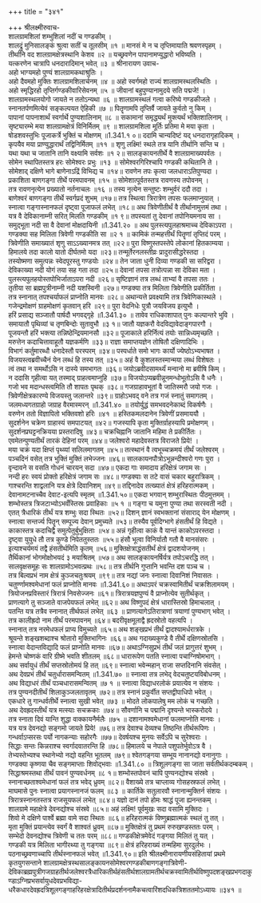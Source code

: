 +++
title = "३४१"

+++
श्रीलक्ष्मीरुवाच-  
शालग्रामशिलां शम्भुशिलां नदीं च गण्डकीम् ।  
शालद्रुं मुनिसालङ्कं श्रुत्वा सतीं च तूलसीम् ॥१ ॥
मानसं मे न च तृप्तिमायाति श्रवणस्पृहम् ।  
तीर्थानि वद शालग्रामक्षेत्रस्थानि केशव ॥२ ॥
यच्छ्रवणेन पापानामप्युद्धारो भविष्यति ।  
यत्करणेन चात्रापि धनदारादिमान् भवेत् ॥३ ॥
श्रीनारायण उवाच-  
अहो भाग्यमहो पुण्यं शालग्रामकथाश्रुतिः ।  
अहो दैवमहो मुक्तिः शालग्रामशिलार्चनम् ॥४ ॥
अहो स्वर्गमहो राज्यं शालग्रामस्थलस्थितिः ।  
अहो स्मृद्धिरहो तृप्तिर्गण्डकीवारिसेवनम् ॥५ ॥
जीवानां बहुपुण्यानामुदये सति पद्मजे! ।  
शालग्रामस्थलयोगो जायते न ततोऽन्यथा ॥६ ॥
शालग्रामस्थलं गत्वा करिष्ये गण्डकीजले ।  
स्नानतर्पणमित्येवं सङ्कल्पयत ऐहिकी ॥७ ॥
पितॄणामपि तृप्तिर्वै जायते कुर्वतो नु किम् ।  
पापानां पापनाशार्थं स्वर्गार्थे पुण्यशालिनाम् ॥८ ॥
सकामानां समृद्ध्यर्थं मुक्त्यर्थं भक्तिशालिनाम् ।  
सृष्ट्यारम्भे मया शालग्रामक्षेत्रं विनिर्मितम् ॥९ ॥
शालग्रामशिला मूर्तिः प्रतिमा मे मया कृता ।  
षोडशवस्तुभिः पूजाकर्त्रे भुक्तिं च मोक्षणम् ॥1.341.१ ०॥
ददामि चान्यदिष्टं यद् धनदारागृहादिकम् ।  
कृपयैव मया प्राण्युद्धारार्थं तद्विनिर्मितम् ॥११ ॥
शृणु लक्ष्मि! स्थले तत्र यानि तीर्थानि सन्ति च ।  
यथा यथा च जातानि तानि वक्ष्यामि सर्वशः ॥१ २॥
सालङ्कायनतीर्थे वै शालग्रामाख्यपर्वतः ।  
सोमेन स्थापितस्तत्र हरः सोमेश्वरः प्रभुः ॥१३ ॥
सोमेश्वरगिरिश्चापि गण्डकी कथितानि ते ।  
सोमेशाद् दक्षिणे भागे बाणेनाऽद्रिं विभिद्य च ॥१४॥
रावणेन तपः कृत्वा जलधाराऽतिपुण्यदा ।  
प्रकाशिता बाणगङ्गा तीर्थे परमपावनम् ॥१५ ॥
सोमेशात्पूर्वतस्तत्र रावणस्य तपोवनम् ।  
तत्र रावणनृत्येन प्रख्यातो नर्तनाचलः ॥१६ ॥
तस्य नृत्येन सन्तुष्टः शम्भुर्वरं ददौ तदा ।  
बाणेश्वरं बाणगङ्गा तीर्थे स्वर्गप्रदं शुभम् ॥१७॥
तत्र स्थित्वा त्रिरात्रेण तपसः फलमाप्नुयात् ।  
स्नात्वा गङ्गास्नानफलं दृष्ट्वा पूजाफलं लभेत् ॥१८॥
अथ त्रिवेणीतीर्थं वै तीर्थानामुत्तमं तथा ।  
यत्र वै देविकानाम्नी सरित् मिलति गण्डकीम् ॥१ ९॥
तपस्यतां तु देवानां तपोनियमनाय सा ।  
समुद्भूता नदी सा वै देवानां मोक्षदायिनी ॥1.341.२० ॥
अथ पुलस्त्यपुलहाश्रमाच्च देविकाऽपरा ।  
गण्डक्या सह मिलिता त्रिवेणी गण्डकीति सा ॥२ १ ॥
कामिकं तन्महत्तीर्थं पितॄणां तृप्तिदं परम् ।  
त्रिवेणीति समाख्यातं शृणु साऽऽख्यानमत्र तत् ॥२२॥
पुरा विष्णुस्तपस्तेपे लोकानां हितकाम्यया ।  
हिमालये तदा कालो यातो दीर्घतमो यदा ॥२३॥
तन्मूर्तेरनलस्तीव्रः प्रादुरासीद्धरेस्तदा ।  
तस्योष्मणा समुत्पन्नः स्वेदपूरस्तु गण्डयोः ॥२४॥
तेन जाता धुनी दिव्या गण्डकी सा सरिद्वरा ।  
देविकाख्या नदी योगं तया सह गता तदा ॥२५॥
देवानां तपसा तत्रोत्पन्ना सा देविका मता ।  
पुलस्त्यपुलहयोस्तपोभिर्जाताऽपरा नदी ॥२६॥
सृष्टिज्ञानं तत्र लब्धं ताभ्यां वै तपसा ततः ।  
तृतीया सा ब्रह्मपुत्रीनाम्नी नदी यशस्विनी ॥२७॥
गण्डक्या तत्र मिलिता त्रिवेणीति प्रकीर्तिता ।  
तत्र स्नानात् तपश्चर्याफलं प्राप्नोति मानवः ॥२८॥
अथान्यत्ते प्रवक्ष्यामि तत्र त्रिवेणिकास्थले ।  
गजेन्द्रमोक्षणं ग्राहमोक्षणं कृतवान् हरि ॥२९॥
पुरा वेदनिधेः पुत्रौ जयविजय इत्युभौ ।  
हरिं प्रसाद्य सञ्जातौ पार्षदौ भगवद्गृहे ॥1.341.३० ॥
तावेव राधिकाशापात् पुनः कल्पान्तरे भुवि ।  
समायातौ पृथिव्यां च तृणबिन्दोः सुतावुभौ ॥३ १॥
जातौ यज्ञकरौ वेदविद्यावेदाङ्गपारगौ ।  
पूजयन्तौ हरिं भक्त्या तन्निष्ठेन्द्रियमानसौ ॥३२॥
पूजाकाले हरिर्नित्यं तयोः सान्निध्यमृच्छति ।  
मरुत्तेन कदाचित्तावाहूतौ यज्ञकर्मणि ॥३३॥
राज्ञा समाप्तयज्ञेन तोषितौ दक्षिणादिभिः ।  
विभागं कर्तुमारब्धौ धनादेस्तौ परस्परम् ॥३४॥
पस्पर्धाते समो भागः कार्यो ज्येष्ठोऽभ्यभाषत ।  
विजयस्त्वब्रवीच्चैनं येन लब्धं हि तस्य तत् ॥३५॥
अहं वै कुशलस्तस्मान्मया लब्धं विशेषतः ।  
त्वं तथा न समर्थोऽसि न दास्ये समभागतः ॥३६॥
जयोऽब्रवीदसामर्थ्यं मन्वानो मा ब्रवीषि किम् ।  
न ददासि गृहीत्वा यत् तस्माद् ग्राहत्वमाप्नुहि ॥३७॥
विजयोऽप्यब्रवीन्नूनमन्धोभूतोऽसि वै धनैः ।  
गजो भव मदान्धस्त्वमिति तौ शापतः पृथक् ॥३८॥
गजग्राहावभूतां वै जातिस्मरौ जयो गजः ।  
त्रिवेणीक्षेत्रकारण्ये विजयस्तु जलान्तरे ॥३९॥
ग्राहोऽभवद् वने तत्र गजं स्नातुं समागतम् ।  
जलमध्यगतग्राहो जग्राह वैरमास्मरन् ॥1.341.४० ॥
तयोर्युद्धं समभवदनेकाब्दं विकर्षणैः ।  
वरुणेन ततो विज्ञापितो भक्तिवशो हरिः ॥४१ ॥
हस्तिकमलदानेन त्रिवेणीं प्रसमाययौ ।  
सुदर्शनेन चक्रेण ग्राहास्यं समपाटयत् ॥४२॥
गजस्यापि कृता मुक्तिर्ग्राहस्यापि प्रमोक्षणम् ।  
सुदर्शनप्रघट्टनक्रियया प्रस्तरादिषु ॥४३॥
चक्रचिह्नानि जातानि महिमा ते प्रकीर्तितः ।  
एवमेतन्पुण्यतीर्थं तारकं देहिनां परम् ॥४४॥
जलेश्वरो महादेवस्तत्र विराजते प्रिये! ।  
मया चक्रं यदा क्षिप्तं पृथ्व्यां सलिलमागतम् ॥४५॥
तत्स्थानं वै त्वभूच्चक्रमयं तीर्थं जलेश्वरम् ।  
पञ्चदिनं वसेत् तत्र भुक्तिं मुक्तिं लभेज्जनः ॥४६॥
सालकायनपौत्रोऽभून्नन्दीश्वरो गणः पुरा ।  
वृन्दावने स वसति गोधनं चारयन् सदा ॥४७॥
एकदा गाः समादाय हरिक्षेत्रं जगाम सः ।  
नन्दी हरः स्वयं प्रोक्तो हरिक्षेत्रं जगाम सः ॥४८॥
गण्डक्याः स तटे वासं चकार बहुरात्रिकम् ।  
गाश्चरन्ति शाद्वलानि यत्र क्षेत्रे दिवानिशम् ॥४९॥
तद्दिनादेव तत्ख्यातं क्षेत्रं हरिहरात्मकम् ।  
देवानामटनाच्चैव देवाट-इत्यपि स्मृतम् ॥1.341.५०॥
एकदा भगवान् शम्भुरास्थितः पीठमुत्तमम् ।  
शम्भोस्तत्र त्रिजटाभ्योऽभवँस्तिस्रः प्रवाहिकाः ॥५ १ ॥
गङ्गा च यमुना पुण्या तथा सरस्वती नदी ।  
एतत् त्रैधारिकं तीर्थं यत्र शम्भुः सदा स्थितः ॥५२॥
दिशन् ज्ञानं स्वभक्तानां संसाराद् येन मोक्षणम् ।  
स्नात्वा सन्तर्ज्य पितॄन् सम्पूज्य देवान् प्रमुच्यते ॥५३॥
तस्यैव पूर्वदिग्भागे हंसतीर्थं हि विद्यते ।  
काकास्तत्र कदाचिद्वै समुत्पेतुर्बुभुक्षिताः ॥५४॥
अन्नं गृहीत्वा काकं वै यान्तं काकोऽपरस्तदा ।  
दृष्ट्वा युयुधे तौ तत्र कुण्डे निपेततुस्ततः ॥५५॥
हंसौ भूत्वा विनिर्यातौ गतौ वै मानसंसरः ।  
इत्याश्चर्यमयं तद्वै हंसतीर्थमिति कृतम् ॥५६॥
मुक्तिक्षेत्राद्धंसतीर्थं क्षेत्रं द्वादशयोजनम् ।  
तैर्थिकानां भोगमोक्षोभयदं ३ मयाश्रितम् ॥५७॥
अथ सालङ्कायनर्षिर्यत्र तपोऽचरद्धि तत् ।  
सालवृक्षसमूहः सः शालग्रामोऽभवत्प्रथः ॥५८॥
तत्र तीर्थनि गुप्तानि भवन्ति दश पञ्च च ।  
तत्र बिल्वप्रभं नाम क्षेत्रं कुञ्जचतुःश्रयम् ॥९९॥
तत्र नद्यां जनः स्नात्वा दिवानिशं निवासतः ।  
चतुर्ण्णामश्वमेधानां फलं प्राप्नोति मानवः ॥1.341.६०॥
अथाऽपरं चक्रस्वामितीर्थं चक्रशिलामयम् ।  
त्रियोजनप्रविस्तारं त्रिरात्रं निवसेज्जनः ॥६१॥
त्रिरात्रयज्ञपुण्यं वै प्राप्नोत्येव सुतीर्थकृत् ।  
प्राणत्यागे तु सञ्जाते वाजपेयफलं लभेत् ॥६२॥
अथ विष्णुपदं क्षेत्रं धारास्तिस्रो हिमाचलात् ।  
पतन्ति यत्र तत्रैव स्नानात् तीर्थफलं लभेत् ॥६३ ॥
प्राणत्यागेऽतिरात्राणां त्रयाणां पुण्यभाग् भवेत् ।  
तत्र कालीह्रदो नाम तीर्थं परमपावनम् ॥६४॥
बदरीवृक्षमूलाद्वै ह्रदस्रोतो वहत्यपि ।  
स्नानात् तत्र नरमेधफलं प्राप्य विमुच्यते ॥६५॥
अथ शङ्खप्रभं तीर्थं द्वादश्यामर्धरात्रके ।  
श्रूयन्ते शङ्खशब्दाश्च श्रोतारो मुक्तिभागिनः ॥६६॥
अथ गदाख्यकुण्डे वै तीर्थे दक्षिणस्रोतसि ।  
स्नात्वा वेदान्तविद्यादि फलं प्राप्नोति मानवः ॥६७॥
अथाऽग्निसुप्रभं तीर्थं जलं प्रागुत्तरं शुभम् ।  
हेमन्ते चोष्णकं वारि ग्रीष्मे भवति शीतलम् ॥६८॥
धारारूपेण पतति स्नात्वा पचाग्निषोमभाग् ।  
अथ सर्वायुधं तीर्थं सप्तस्रोतोमयं हि तत् ॥६९॥
स्नात्वा भवेन्महान् राजा सप्तदिनानि संवसेत् ।  
अथ देवप्रभं तीर्थं चतुर्धारासमन्वितम् ॥1.341.७० ॥
स्नात्वा तत्र लभेद् वेदचतुष्टयविबोधनम् ।  
अथ विद्याधरं तीर्थं पञ्चधारासमन्वितम् ॥७ १ ॥
स्नात्वा विद्याधरलोकं प्रयात्येव न संशयः ।  
तत्र पुण्यनदीतीर्थं शिलाकुञ्जलतावृतम् ॥७२॥
तत्र स्नानं प्रकुर्वीत सप्तद्वीपाधिपो भवेत् ।  
एकधारे तु गान्धर्वतीर्थे स्नात्वा सुखी भवेत् ॥७३ ॥
मोदते लोकपालेषु मम लोकं च गच्छति ।  
अथ देवह्रदस्तीर्थं यत्र मत्स्याः सचक्रकाः ॥७४॥
सौवर्णानि च पद्मानि दृश्यन्ते भास्करोदये ।  
तत्र स्नाता दिवं यान्ति शुद्धा वाक्कायनैर्मलैः ॥७५ ॥
दशानामश्वमेधानां फलमाप्नोति मानवः ।  
यत्र यत्र देवनद्यो सङ्गमो जायते प्रिये! ॥७६॥
तत्र देवाश्च देव्यश्च तिष्ठन्ति तीर्थरूपिणः ।  
गन्धर्वाऽप्सरसः पर्यो नागकन्याः सहोरगैः ॥७७॥
देवर्षयश्च मुनयः सर्वेऽपि च सुरेश्वराः ।  
सिद्धाः सन्तः किन्नराश्च स्वर्गादवातरन्ति हि ॥७८॥
हिमालये च नेपाले पशुपतेर्भुवोऽत्र वै ।  
तेभ्यस्तेभ्यश्च स्थानेभ्यो नद्यो वहन्ति भूतलम् ॥७९॥
श्वेतगङ्गया सम्भूय नानानद्यो वनानुगाः ।  
गण्डक्या कृष्णया चैव सङ्गमाप्ताः शिवोद्भवाः ॥1.341.८० ॥
त्रिशूलगङ्गा सा जाता सर्वतीर्थकदम्बकम् ।  
सिद्धाश्रमस्तथा तीर्थं पावनं पुण्यवर्धनम् ॥८ १॥
शम्भोस्तपोवनं चापि पुण्यनद्योश्च संस्रवे ।  
स्नानाच्छताश्वमेधानां फलं तत्र भवेद् ध्रुवम् ॥८२॥
वैशाख्ये तत्र चाप्लाव्य गोसहस्रफलं लभेत् ।  
माघमासे पुनः स्नात्वा प्रयागस्नानजं फलम् ॥८३ ॥
कार्तिके सतुलारवौ स्नानान्मुक्तिर्न संशयः ।  
त्रिरात्रस्नानतस्तत्र राजसूयफलं लभेत् ॥८४॥
यज्ञो दानं तपो होमः श्राद्धं पूजा ह्यनन्तकम् ।  
शालग्रामे महाक्षेत्रे देवनद्योश्च संस्रवे ॥८५॥
अहं लक्ष्मि! पूर्वमुखः सदा वसामि मुक्तिदः ।  
शिवो मे दक्षिणे पार्श्वे ब्रह्मा वामे सदा स्थितः ॥८६॥
हरिहरात्मकं विष्णुब्रह्मात्मकं स्थलं तु तत् ।  
मृता मुक्तिं प्रयान्त्येव स्वर्गं वै शाश्वतं ध्रुवम् ॥८७॥
मुक्तिक्षेत्रं तु प्रथमं रुरुखण्डस्ततः परम् ।  
सम्भेदो देवनद्योश्च त्रिवेणी च ततः परम् ॥८८॥
गण्डकीक्षेत्रमेवेदं गङ्गया मिलितं तु यत् ।  
गण्डकी यत्र मिलिता भागीरथ्या तु गङ्गया ॥८९॥
क्षेत्रं हरिहराख्यं तन्महिमा सुरदुर्लभः ।  
पठनाच्छ्रवणाच्चापि तीर्थस्नानफलं भवेत् ॥1.341.९०॥
इति श्रीलक्ष्मीनारायणीयसंहितायां प्रथमे कृतयुगसन्ताने शालग्रामक्षेत्रस्थसालङ्कायनसोमेश्वरगण्डकीबाणगङ्गात्रिवेणी-देविकाब्रह्मपुत्रीगजग्राहतीर्थजलेश्वरत्रैधारिकतीर्थहंसतीर्थशालग्रामतीर्थचक्रस्वामितीर्थविष्णुपदशङ्खप्रभगदाकुण्डाऽग्निप्रभसर्वायुधदेवप्रभविद्या-  
धरैकधारदेवह्रदत्रिशूलगङ्गाहरिहरक्षेत्रादितीर्थप्रदर्शननामैकचत्वारिंशदधिकत्रिशततमोऽध्यायः ॥३४१ ॥
    
